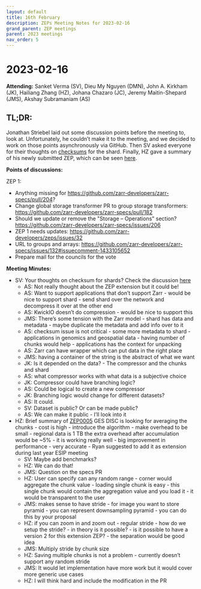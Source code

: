 ```yaml
---
layout: default
title: 16th February
description: ZEPs Meeting Notes for 2023-02-16
grand_parent: ZEP meetings
parent: 2023 meetings
nav_order: 5
---
```


# 2023-02-16

**Attending:** Sanket Verma (SV), Dieu My Nguyen (DMN), John A. Kirkham (JK), Hailiang Zhang (HZ), Johana Chazaro (JC), Jeremy Maitin-Shepard (JMS), Akshay Subramaniam (AS)

## TL;DR:

Jonathan Striebel laid out some discussion points before the meeting to, look at. Unfortunately, he couldn’t make it to the meeting, and we decided to work on those points asynchronously via GitHub. Then SV asked everyone for their thoughts on [checksums](https://github.com/zarr-developers/zarr-specs/pull/152#issuecomment-1412688953) for the shard. Finally, HZ gave a summary of his newly submitted ZEP, which can be seen [here](https://zarr.dev/zeps/draft/ZEP0005.html).

**Points of discussions:**

ZEP 1:
- Anything missing for <https://github.com/zarr-developers/zarr-specs/pull/204>?
- Change global storage transformer PR to group storage transformers:
  <https://github.com/zarr-developers/zarr-specs/pull/182>
- Should we update or remove the "Storage – Operations" section?
  <https://github.com/zarr-developers/zarr-specs/issues/206>
- ZEP 1 needs updates: <https://github.com/zarr-developers/zeps/issues/32>
- URL to groups and arrays:
  <https://github.com/zarr-developers/zarr-specs/issues/132#issuecomment-1433105652>
- Prepare mail for the councils for the vote

**Meeting Minutes:**

- SV: Your thoughts on checksum for shards? Check the discussion [here](https://github.com/zarr-developers/zarr-specs/pull/152#issuecomment-1412688953)
    - AS: Not really thought about the ZEP extension but it could be!
    - AS: Want to support applications that don’t support Zarr - would be nice to support shard - send shard over the network and decompress it over at the other end
    - AS: KwickIO doesn’t do compression - would be nice to support this
    - JMS: There’s some tension with the Zarr model - shard has data and metadata - maybe duplicate the metadata and add info over to it
    - AS: checksum issue is not critical - some more metadata to shard - applications in genomics and geospatial data - having number of chunks would help - applications has the context for unpacking
    - AS: Zarr can have wrapper which can put data in the right place
    - JMS: having a container of the string is the abstract of what we want
    - JK: Is it depended on the data? - The compressor and the chunks and shard
    - AS: what compressor works with what data is a subjective choice
    - JK: Compressor could have branching logic?
    - AS: Could be logical to create a new compressor
    - JK: Branching logic would change for different datasets?
    - AS: It could.
    - SV: Dataset is public? Or can be made public?
    - AS: We can make it public - I’ll look into it
- HZ: Brief summary of [ZEP0005](https://github.com/zarr-developers/zarr-specs/pull/205) GES DISC is looking for averaging the chunks - cost is high - introduce the algorithm - make overhead to be small - regional data is 1 TB the extra overhead after accumulation would be ~5% - it is working really well - big improvement in performance - very accurate - Ryan suggested to add it as extension during last year ESIP meeting
    - SV: Maybe add benchmarks?
    - HZ: We can do that!
    - JMS: Question on the specs PR
    - HZ: User can specify can any random range - corner would aggregate the chunk value - loading single chunk is easy - this single chunk would contain the aggregation value and you load it - it would be transparent to the user
    - JMS: makes sense to have stride - for image you want to store pyramid - you can represent downsampling pyramid - you can do this by your proposal
    - HZ: if you can zoom in and zoom out - regular stride - how do we setup the stride? - in theory is it possible? - is it possible to have a version 2 for this extension ZEP? - the separation would be good idea
    - JMS: Multiply stride by chunk size
    - HZ: Saving multiple chunks is not a problem  - currently doesn’t support any random stride
    - JMS: It would let implementation have more work but it would cover more generic use cases
    - HZ: I will think hard and include the modification in the PR
